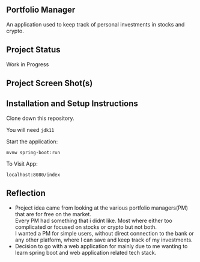 ## Portfolio Manager

An application used to keep track of personal investments in stocks and crypto.

## Project Status
Work in Progress

## Project Screen Shot(s)

## Installation and Setup Instructions

Clone down this repository.

You will need `jdk11`

Start the application:

`mvnw spring-boot:run` 

To Visit App:

`localhost:8080/index`

## Reflection

- Project idea came from looking at the various portfolio managers(PM) that are for free on the market.<br> Every PM had something that i didnt like. 
  Most where either too complicated or focused on stocks or crypto but not both.<br> 
  I wanted a PM for simple users, without direct connection to the bank or any other platform, where I can save and keep track of my investments.
- Decision to go with a web application for mainly due to me wanting to learn spring boot and web application related tech stack.